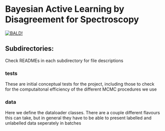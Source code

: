 # Bayesian Active Learning by Disagreement for Spectroscopy

[![BALD!](http://img.youtube.com/vi/RBlRmwRVBpM/0.jpg)](https://www.youtube.com/watch?v=RBlRmwRVBpM "Video Title")

## Subdirectories:
Check READMEs in each subdirectory for file descriptions

### tests
These are initial conceptual tests for the project, including those to check for the computaitonal efficiency of the different MCMC procedures we use

### data
Here we define the dataloader classes. There are a couple different flavours this can take, but in general they have to be able to present labelled and unlabelled data seperately in batches

